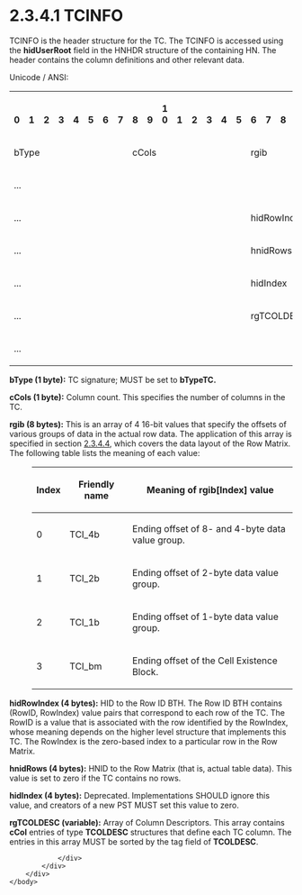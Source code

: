 <html dir="LTR" xmlns:mshelp="http://msdn.microsoft.com/mshelp" xmlns:ddue="http://ddue.schemas.microsoft.com/authoring/2003/5" xmlns:xlink="http://www.w3.org/1999/xlink" xmlns:tool="http://www.microsoft.com/tooltip">
    <head>
        <meta http-equiv="Content-Type" content="text/html; CHARSET=utf-8"></meta>
        <meta name="save" content="history"></meta>
        <title>2.3.4.1 TCINFO</title>
        <xml>
            <mshelp:toctitle title="2.3.4.1 TCINFO"></mshelp:toctitle>
            <mshelp:rltitle title="[MS-PST]: TCINFO"></mshelp:rltitle>
            <mshelp:keyword index="A" term="45b3a0c5-d6d6-4e02-aebf-13766ff693f0"></mshelp:keyword>
            <mshelp:attr name="DCSext.ContentType" value="open specification"></mshelp:attr>
            <mshelp:attr name="AssetID" value="45b3a0c5-d6d6-4e02-aebf-13766ff693f0"></mshelp:attr>
            <mshelp:attr name="TopicType" value="kbRef"></mshelp:attr>
            <mshelp:attr name="DCSext.Title" value="[MS-PST]: TCINFO" />
        </xml>
    </head>
    <body>
        <div id="header">
            <h1 class="heading">2.3.4.1 TCINFO</h1>
        </div>
        <div id="mainSection">
            <div id="mainBody">
                <div id="allHistory" class="saveHistory"></div>
                <div id="sectionSection0" class="section" name="collapseableSection">
                    

<p>TCINFO is the header structure for the TC. The TCINFO is
accessed using the <b>hidUserRoot</b> field in the HNHDR structure of the
containing HN. The header contains the column definitions and other relevant
data.</p>

<p>Unicode / ANSI:</p>

<table>
 <tr>
  <th><p><br>0</p></th>
  <th><p><br>1</p></th>
  <th><p><br>2</p></th>
  <th><p><br>3</p></th>
  <th><p><br>4</p></th>
  <th><p><br>5</p></th>
  <th><p><br>6</p></th>
  <th><p><br>7</p></th>
  <th><p><br>8</p></th>
  <th><p><br>9</p></th>
  <th><p>1<br>0</p></th>
  <th><p><br>1</p></th>
  <th><p><br>2</p></th>
  <th><p><br>3</p></th>
  <th><p><br>4</p></th>
  <th><p><br>5</p></th>
  <th><p><br>6</p></th>
  <th><p><br>7</p></th>
  <th><p><br>8</p></th>
  <th><p><br>9</p></th>
  <th><p>2<br>0</p></th>
  <th><p><br>1</p></th>
  <th><p><br>2</p></th>
  <th><p><br>3</p></th>
  <th><p><br>4</p></th>
  <th><p><br>5</p></th>
  <th><p><br>6</p></th>
  <th><p><br>7</p></th>
  <th><p><br>8</p></th>
  <th><p><br>9</p></th>
  <th><p>3<br>0</p></th>
  <th><p><br>1</p></th>
 </tr>
 <tr>
  <td colspan="8">
  <p>bType</p>
  </td>
  <td colspan="8">
  <p>cCols</p>
  </td>
  <td colspan="16">
  <p>rgib</p>
  </td>
 </tr>
 <tr>
  <td colspan="32">
  <p>...</p>
  </td>
 </tr>
 <tr>
  <td colspan="16">
  <p>...</p>
  </td>
  <td colspan="16">
  <p>hidRowIndex</p>
  </td>
 </tr>
 <tr>
  <td colspan="16">
  <p>...</p>
  </td>
  <td colspan="16">
  <p>hnidRows</p>
  </td>
 </tr>
 <tr>
  <td colspan="16">
  <p>...</p>
  </td>
  <td colspan="16">
  <p>hidIndex</p>
  </td>
 </tr>
 <tr>
  <td colspan="16">
  <p>...</p>
  </td>
  <td colspan="16">
  <p>rgTCOLDESC
  (variable)</p>
  </td>
 </tr>
 <tr>
  <td colspan="32">
  <p>...</p>
  </td>
 </tr>
</table>

<p><b>bType (1 byte):</b> TC signature; MUST be set to <b>bTypeTC.</b></p>

<p><b>cCols (1 byte):</b> Column count. This specifies
the number of columns in the TC.</p>

<p><b>rgib (8 bytes):</b> This is an array of 4 16-bit
values that specify the offsets of various groups of data in the actual row
data. The application of this array is specified in section <a href="7f5ec68f-d4fd-404f-95c3-fe3495a034ec.htm">2.3.4.4</a>, which covers the
data layout of the Row Matrix. The following table lists the meaning of each
value:</p>

<dl>
<dd>
<table>
 <thead>
  <tr>
   <th>
   <p>Index</p>
   </th>
   <th>
   <p>Friendly
   name</p>
   </th>
   <th>
   <p>Meaning
   of rgib[Index] value</p>
   </th>
  </tr>
 </thead>
 <tr>
  <td>
  <p>0</p>
  </td>
  <td>
  <p>TCI_4b</p>
  </td>
  <td>
  <p>Ending
  offset of 8- and 4-byte data value group.</p>
  </td>
 </tr>
 <tr>
  <td>
  <p>1</p>
  </td>
  <td>
  <p>TCI_2b</p>
  </td>
  <td>
  <p>Ending
  offset of 2-byte data value group.</p>
  </td>
 </tr>
 <tr>
  <td>
  <p>2</p>
  </td>
  <td>
  <p>TCI_1b</p>
  </td>
  <td>
  <p>Ending
  offset of 1-byte data value group.</p>
  </td>
 </tr>
 <tr>
  <td>
  <p>3</p>
  </td>
  <td>
  <p>TCI_bm</p>
  </td>
  <td>
  <p>Ending
  offset of the Cell Existence Block.</p>
  </td>
 </tr>
</table>
</dd></dl>

<p><b>hidRowIndex (4 bytes):</b> HID to the Row ID BTH.
The Row ID BTH contains (RowID, RowIndex) value pairs that correspond to each
row of the TC. The RowID is a value that is associated with the row identified
by the RowIndex, whose meaning depends on the higher level structure that
implements this TC. The RowIndex is the zero-based index to a particular row in
the Row Matrix.</p>

<p><b>hnidRows (4 bytes):</b> HNID to the Row Matrix
(that is, actual table data). This value is set to zero if the TC contains no
rows.</p>

<p><b>hidIndex (4 bytes):</b> Deprecated.
Implementations SHOULD ignore this value, and creators of a new PST MUST set
this value to zero.</p>

<p><b>rgTCOLDESC (variable):</b> Array of Column
Descriptors. This array contains <b>cCol</b> entries of type <b>TCOLDESC</b>
structures that define each TC column. The entries in this array MUST be sorted
by the tag field of <b>TCOLDESC</b>.</p>


                </div>
            </div>
        </div>
    </body>
</html>